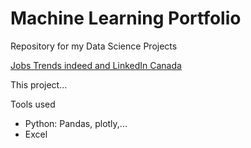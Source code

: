 # Machine Learning Portfolio
Repository for my Data Science Projects

[Jobs Trends indeed and LinkedIn Canada](https://github.com/PouriaDS/Portfolio-Test/blob/main/project_indeed_linkedin_canada-job_trends.ipynb)

This project...

Tools used

* Python: Pandas, plotly,...
* Excel
